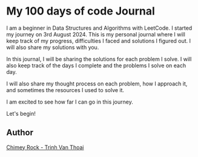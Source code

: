 
# My 100 days of code Journal

I am a beginner in Data Structures and Algorithms with LeetCode. I started my journey on 3rd August 2024. This is my personal journal where I will keep track of my progress, difficulties I faced and solutions I figured out. I will also share my solutions with you.

In this journal, I will be sharing the solutions for each problem I solve. I will also keep track of the days I complete and the problems I solve on each day.

I will also share my thought process on each problem, how I approach it, and sometimes the resources I used to solve it.

I am excited to see how far I can go in this journey.

Let's begin!


## Author

[Chimey Rock - Trinh Van Thoai](https://www.linkedin.com/in/chimeyrock999/)
